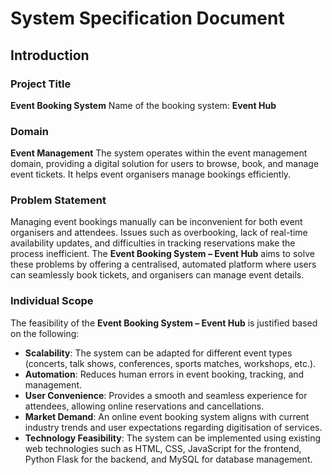 # System Specification Document

## Introduction

### Project Title
**Event Booking System**
Name of the booking system: **Event Hub**

### Domain
**Event Management**
The system operates within the event management domain, providing a digital solution for users to browse, book, and manage event tickets. It helps event organisers manage bookings efficiently.

### Problem Statement
Managing event bookings manually can be inconvenient for both event organisers and attendees. Issues such as overbooking, lack of real-time availability updates, and difficulties in tracking reservations make the process inefficient. The **Event Booking System – Event Hub** aims to solve these problems by offering a centralised, automated platform where users can seamlessly book tickets, and organisers can manage event details.

### Individual Scope
The feasibility of the **Event Booking System – Event Hub** is justified based on the following:
- **Scalability**: The system can be adapted for different event types (concerts, talk shows, conferences, sports matches, workshops, etc.).
- **Automation**: Reduces human errors in event booking, tracking, and management.
- **User Convenience**: Provides a smooth and seamless experience for attendees, allowing online reservations and cancellations.
- **Market Demand**: An online event booking system aligns with current industry trends and user expectations regarding digitisation of services.
- **Technology Feasibility**: The system can be implemented using existing web technologies such as HTML, CSS, JavaScript for the frontend, Python Flask for the backend, and MySQL for database management.
